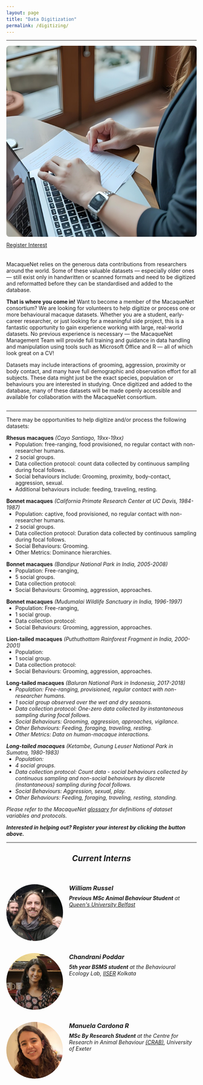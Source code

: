 ```yaml
---
layout: page
title: "Data Digitization"
permalink: /digitizing/
---
```

***

<div style="display: flex; align-items: flex-start; gap: 20px; flex-wrap: wrap;">

  <div style="flex: 1; min-width: 250px;">
    <img src="/assets/images/dataentry.png" alt="Data Entry" style="max-width: 100%; height: auto; border-radius: 8px;">
    <ul class="actions" style="display: flex; justify-content: flex-start; list-style: none; padding: 10px 0 0 0; margin: 0;">
      <li><a href="https://docs.google.com/forms/d/e/1FAIpQLSfqBYtTI_VpsGvO_Z3HKojjQ7wmw98vVm8E8Iq4gubWgoJTzA/viewform?usp=dialog" target="_blank" class="button big">Register Interest</a></li> 
    </ul>
  </div>

  <div style="flex: 2; min-width: 300px;">
    <p>
      MacaqueNet relies on the generous data contributions from researchers around the world. Some of these valuable datasets — especially older ones — still exist only in handwritten or scanned formats and need to be digitized and reformatted before they can be standardised and added to the database.
    </p>
    <p>
      <strong>That is where you come in!</strong> Want to become a member of the MacaqueNet consortium? We are looking for volunteers to help digitize or process one or more behavioural macaque datasets. 
      Whether you are a student, early-career researcher, or just looking for a meaningful side project, this is a fantastic opportunity to gain experience working with large, real-world datasets.
      No previous experience is necessary — the MacaqueNet Management Team will provide full training and guidance in data handling and manipulation using tools such as Microsoft Office and R — all of which look great on a CV! 
    </p>
    <p>
      Datasets may include interactions of grooming, aggression, proximity or body contact, and many have full demographic and observation effort for all subjects. These data might just be the exact species, population or behaviours you are interested in studying. 
      Once digitized and added to the database, many of these datasets will be made openly accessible and available for collaboration with the MacaqueNet consortium.
    </p> 
  </div>
</div>

***

<p>
  There may be opportunities to help digitize and/or process the following datasets:
</p>

<p style="margin-bottom: 0;"><strong>Rhesus macaques</strong> <em>(Cayo Santiago, 19xx-19xx)</em></p>
<ul style="margin-top: 0;">
  <li> Population: free-ranging, food provisioned, no regular contact with non-researcher humans.
  <li> 2 social groups.
  <li> Data collection protocol: count data collected by continuous sampling during focal follows.
  <li> Social behaviours include: Grooming, proximity, body-contact, aggression, sexual.
  <li> Additional behaviours include: feeding, traveling, resting.
</ul>



<p style="margin-bottom: 0;"><strong>Bonnet macaques</strong> <em>(California Primate Research Center at UC Davis, 1984-1987)</em></p>
<ul style="margin-top: 0;">
  <li> Population: captive, food provisioned, no regular contact with non-researcher humans.
  <li> 2 social groups.
  <li> Data collection protocol: Duration data collected by continuous sampling during focal follows.
  <li> Social Behaviours: Grooming.
  <li> Other Metrics: Dominance hierarchies.
</ul>
  
<p style="margin-bottom: 0;"><strong>Bonnet macaques</strong> <em>(Bandipur National Park in India, 2005-2008)</em></p>
<ul style="margin-top: 0;">
  <li> Population: Free-ranging, 
  <li> 5 social groups.
  <li> Data collection protocol: 
  <li> Social Behaviours: Grooming, aggression, approaches.
</ul> 

<p style="margin-bottom: 0;"><strong>Bonnet macaques</strong> <em>(Mudumalai Wildlife Sanctuary in India, 1996-1997)</em></p>
<ul style="margin-top: 0;">
  <li> Population: Free-ranging, 
  <li> 1 social group.
  <li> Data collection protocol: 
  <li> Social Behaviours: Grooming, aggression, approaches.
</ul> 

<p style="margin-bottom: 0;"><strong>Lion-tailed macaques</strong> <em>(Puthuthottam Rainforest Fragment in India, 2000-2001)</em></p>
<ul style="margin-top: 0;">
  <li> Population: 
  <li> 1 social group.
  <li> Data collection protocol: 
  <li> Social Behaviours: Grooming, aggression, approaches.
</ul> 

<p style="margin-bottom: 0;"><strong>Long-tailed macaques</strong> <em>(Baluran National Park in Indonesia, 2017-2018)</p>
<ul style="margin-top: 0;">
  <li> Population: Free-ranging, provisioned, regular contact with non-researcher humans.
  <li> 1 social group observed over the wet and dry seasons.
  <li> Data collection protocol: One-zero data collected by instantaneous sampling during focal follows.
  <li> Social Behaviours: Grooming, aggression, approaches, vigilance.
  <li> Other Behaviours: Feeding, foraging, traveling, resting.
  <li> Other Metrics: Data on human-macaque interactions.
</ul>

<p style="margin-bottom: 0;"><strong>Long-tailed macaques</strong> <em>(Ketambe, Gunung Leuser National Park in Sumatra, 1980-1983)</p>
<ul style="margin-top: 0;">
  <li> Population: 
  <li> 4 social groups.
  <li> Data collection protocol: Count data - social behaviours collected by continuous sampling and non-social behaviours by discrete (instantaneous) sampling during focal follows.
  <li> Social Behaviours: Aggression, sexual, play.
  <li> Other Behaviours: Feeding, foraging, traveling, resting, standing.
</ul>

<p>
  Please refer to the MacaqueNet <a href="https://github.com/MacaqueNet/database/blob/main/database%20schema_glossary_terms%20of%20use/Glossary.pdf" target="_blank" class="button big">glossary</a> for definitions of dataset variables and protocols.
</p>

<p> 
  <strong>Interested in helping out? Register your interest by clicking the button above.</strong>
</p>

***

<header class="major">
    <h2>Current Interns</h2>
</header>

<div style="display:flex; align-items:flex-start; margin-bottom:2rem;">
    <img src="/assets/images/william_russel.jpg" alt="William Russel" 
         style="width:150px; height:150px; object-fit:cover; border-radius:50%; margin-right:1rem;">
    <div>
        <h3 style="margin:0 0 0.5rem 0;">William Russel</h3>
        <p style="margin:0;"><strong>Previous MSc Animal Behaviour Student</strong> at <a href="https://www.qub.ac.uk/" target="_blank">Queen's University Belfast</a></p>
    </div>
</div>

<div style="display:flex; align-items:flex-start; margin-bottom:2rem;">
    <img src="/assets/images/chandrani_poddar.jpg" alt="Chandrani Poddar" 
         style="width:150px; height:150px; object-fit:cover; border-radius:50%; margin-right:1rem;">
    <div>
        <h3 style="margin:0 0 0.5rem 0;">Chandrani Poddar</h3>
        <p style="margin:0;"><strong>5th year BSMS student</strong> at the Behavioural Ecology Lab, 
           <a href="https://www.iiserkol.ac.in/web/en/#gsc.tab=0" target="_blank">IISER</a> Kolkata</p>
    </div>
</div>

<div style="display:flex; align-items:flex-start; margin-bottom:2rem;">
    <img src="/assets/images/manuela_cardona_r.jpg" alt="Manuela Cardona R" 
         style="width:150px; height:150px; object-fit:cover; border-radius:50%; margin-right:1rem;">
    <div>
        <h3 style="margin:0 0 0.5rem 0;">Manuela Cardona R</h3>
        <p style="margin:0;"><strong>MSc By Research Student</strong> at the Centre for Research in Animal Behaviour 
           <a href="https://www.exeter.ac.uk/research/groups/psychology/crab/" target="_blank">(CRAB)</a>, University of Exeter</p>
    </div>
</div>




  